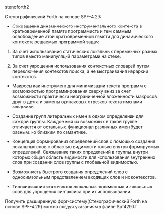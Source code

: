 stenoforth2

Стенографический Forth на основе SPF-4.29:

- Сокращение динамического инструментального контекста в кратковременной памяти программиста 
и тем саммым освобождение этой кратковременной памяти для динамического контекста решаемых программой задач:

1. За счет использования статических локальных переменных разных типов вместо манипуляций параметрами на стеке.

2. За счет упрощения использования контекстных словарей путем переключения контекстов поиска, 
а не выстраивания иерархии контекстов.

- Макросы как инструмент для минимизации текста программ с возможностью программирования 
сверху вниз за счет возможности практически неограниченной вложенности макросов друг в друга 
и замены одинаковых отрезков текста именами макросов.

- Создание групп литеральных имен в одном определении для каждой группы. Каждое имя из возможных в такой группе 
отличается от остальных, функционал различных имен будет разным, но близким по семантике.

- Концепция формирования определений слов с помощью создания локальных слов с областью видимости только внутри 
формируемых определений. Связывание таких определений в группы, внутри которых общая область видимости 
для использования внутренних слов при создании слов группы с глобальной видимостью.

- Возможность быстрого создания определений слов с односимвольным представлением входящих слов и их контекстов.

- Типизирование статических локальных переменных и локальных слов для упрощения синтаксиса при их использовании.

Получить расширенную форт-систему(Стенографический Forth на основе SPF-4.29) можно следуя указаниям в файле Spf4290.f
